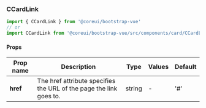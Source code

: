 ### CCardLink

```jsx
import { CCardLink } from '@coreui/bootstrap-vue'
// or
import CCardLink from '@coreui/bootstrap-vue/src/components/card/CCardLink'
```

#### Props

| Prop name | Description                                                        | Type   | Values | Default |
| --------- | ------------------------------------------------------------------ | ------ | ------ | ------- |
| **href**  | The href attribute specifies the URL of the page the link goes to. | string | -      | '#'     |
